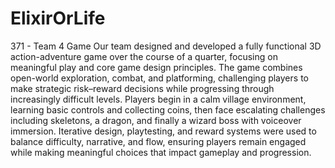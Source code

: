 # ElixirOrLife
 371 - Team 4 Game
Our team designed and developed a fully functional 3D action-adventure game over the course of a quarter, focusing on meaningful play and core game design principles. The game combines open-world exploration, combat, and platforming, challenging players to make strategic risk–reward decisions while progressing through increasingly difficult levels. Players begin in a calm village environment, learning basic controls and collecting coins, then face escalating challenges including skeletons, a dragon, and finally a wizard boss with voiceover immersion. Iterative design, playtesting, and reward systems were used to balance difficulty, narrative, and flow, ensuring players remain engaged while making meaningful choices that impact gameplay and progression.
